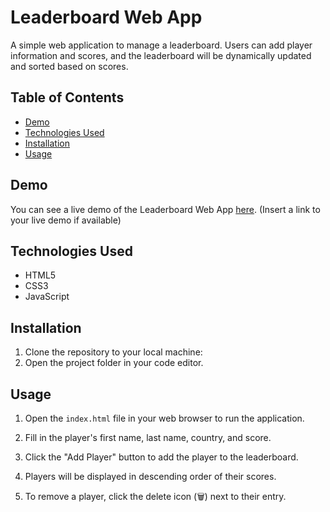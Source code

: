 # Leaderboard Web App

A simple web application to manage a leaderboard. Users can add player information and scores, and the leaderboard will be dynamically updated and sorted based on scores.

## Table of Contents

- [Demo](#demo)
- [Technologies Used](#technologies-used)
- [Installation](#installation)
- [Usage](#usage)

## Demo

You can see a live demo of the Leaderboard Web App [here](#). (Insert a link to your live demo if available)

## Technologies Used

- HTML5
- CSS3
- JavaScript

## Installation

1. Clone the repository to your local machine:
2. Open the project folder in your code editor.

## Usage

1. Open the `index.html` file in your web browser to run the application.

2. Fill in the player's first name, last name, country, and score.

3. Click the "Add Player" button to add the player to the leaderboard.

4. Players will be displayed in descending order of their scores.

5. To remove a player, click the delete icon (🗑️) next to their entry.